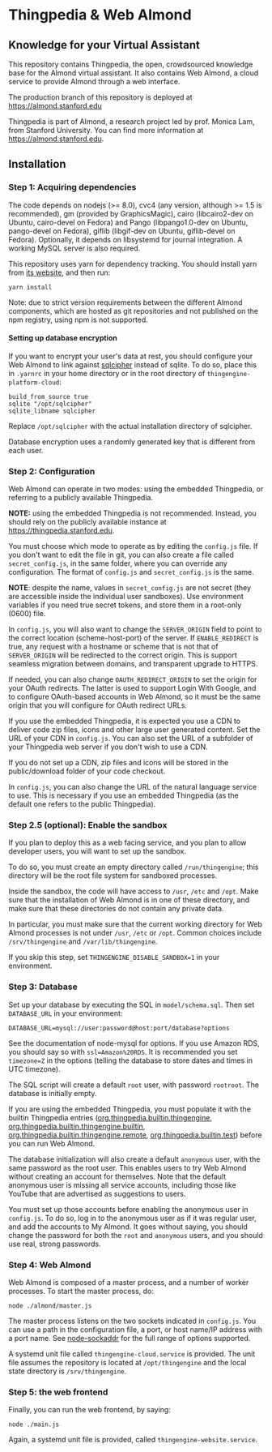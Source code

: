 # Thingpedia & Web Almond

## Knowledge for your Virtual Assistant

This repository contains Thingpedia, the open, crowdsourced knowledge base for the Almond
virtual assistant.
It also contains Web Almond, a cloud service to provide Almond through a web interface.

The production branch of this repository is deployed at <https://almond.stanford.edu>

Thingpedia is part of Almond, a research project led by
prof. Monica Lam, from Stanford University.  You can find more
information at <https://almond.stanford.edu>.

## Installation

### Step 1: Acquiring dependencies

The code depends on nodejs (>= 8.0), cvc4 (any version, although >= 1.5 is recommended),
gm (provided by GraphicsMagic), cairo (libcairo2-dev on Ubuntu, cairo-devel on Fedora) and
Pango (libpango1.0-dev on Ubuntu, pango-devel on Fedora), giflib (libgif-dev on Ubuntu, giflib-devel
on Fedora).
Optionally, it depends on libsystemd for journal integration.
A working MySQL server is also required.

This repository uses yarn for dependency tracking.
You should install yarn from [its website](https://yarnpkg.com/en/docs/install), and then run:

```yarn install```

Note: due to strict version requirements between the different Almond components,
which are hosted as git repositories and not published on the npm registry, using
npm is not supported.

#### Setting up database encryption

If you want to encrypt your user's data at rest, you should configure your Web Almond to link against
[sqlcipher](https://www.zetetic.net/sqlcipher) instead of sqlite. To do so, place this in `.yarnrc` in your home directory or in the root
directory of `thingengine-platform-cloud`:

```
build_from_source true
sqlite "/opt/sqlcipher"
sqlite_libname sqlcipher
```

Replace `/opt/sqlcipher` with the actual installation directory of sqlcipher.

Database encryption uses a randomly generated key that is different from each user.

### Step 2: Configuration

Web Almond can operate in two modes: using the embedded Thingpedia, or referring to a publicly
available Thingpedia.

**NOTE:** using the embedded Thingpedia is not recommended. Instead, you should rely on the publicly
available instance at <https://thingpedia.stanford.edu>.

You must choose which mode to operate as by editing the `config.js` file. If you don't want to
edit the file in git, you can also create a file called `secret_config.js`, in the same folder,
where you can override any configuration. The format of `config.js` and `secret_config.js` is
the same.

**NOTE**: despite the name, values in `secret_config.js` are not secret (they are accessible
inside the individual user sandboxes). Use environment variables if you need true secret tokens,
and store them in a root-only (0600) file.

In `config.js`, you will also want to change the `SERVER_ORIGIN` field to point to the correct
location (scheme-host-port) of the server.
If `ENABLE_REDIRECT` is true, any request with a hostname or scheme that is not that of `SERVER_ORIGIN` will
be redirected to the correct origin. This is support seamless migration between domains, and
transparent upgrade to HTTPS.

If needed, you can also change `OAUTH_REDIRECT_ORIGIN` to set the origin for your OAuth redirects.
The latter is used to support Login With Google, and to configure OAuth-based accounts in Web Almond,
so it must be the same origin that you will configure for OAuth redirect URLs.

If you use the embedded Thingpedia, it is expected you use a CDN to deliver code zip files, icons and other large user generated
content. Set the URL of your CDN in `config.js`. You can also set the URL of a subfolder of your
Thingpedia web server if you don't wish to use a CDN.

If you do not set up a CDN, zip files and icons will be stored in the public/download folder of your code checkout.

In `config.js`, you can also change the URL of the natural language service to use. This
is necessary if you use an embedded Thingpedia (as the default one refers to the public Thingpedia).

### Step 2.5 (optional): Enable the sandbox

If you plan to deploy this as a web facing service, and you plan to allow developer users, you
will want to set up the sandbox.

To do so, you must create an empty directory called `/run/thingengine`;
this directory will be the root file system for sandboxed processes.

Inside the sandbox, the code will have access to `/usr`, `/etc` and `/opt`. Make sure
that the installation of Web Almond is in one of these directory, and make sure that these
directories do not contain any private data.

In particular, you must make sure that the current working directory for Web Almond
processes is not under `/usr`, `/etc` or `/opt`. Common choices include `/srv/thingengine`
and `/var/lib/thingengine`.

If you skip this step, set `THINGENGINE_DISABLE_SANDBOX=1` in your environment.

### Step 3: Database

Set up your database by executing the SQL in `model/schema.sql`. Then set `DATABASE_URL` in your environment:

```DATABASE_URL=mysql://user:password@host:port/database?options```

See the documentation of node-mysql for options. If you use Amazon RDS, you should say so with `ssl=Amazon%20RDS`.
It is recommended you set `timezone=Z` in the options (telling the database to store dates and times in UTC timezone).

The SQL script will create a default `root` user, with password `rootroot`.
The database is initially empty.

If you are using the embedded Thingpedia, you must populate it with the builtin Thingpedia entries
([org.thingpedia.builtin.thingengine](https://almond.stanford.edu/thingpedia/devices/by-id/org.thingpedia.builtin.thingengine), [org.thingpedia.builtin.thingengine.builtin](https://almond.stanford.edu/thingpedia/devices/by-id/org.thingpedia.builtin.thingengine.builtin),
 [org.thingpedia.builtin.thingengine.remote](https://almond.stanford.edu/thingpedia/devices/by-id/org.thingpedia.builtin.thingengine.remote),
 [org.thingpedia.builtin.test](https://almond.stanford.edu/thingpedia/devices/by-id/org.thingpedia.builtin.test))
 before you can run Web Almond.

The database initialization will also create a default `anonymous` user, with the same password as the root user. This enables users to try
Web Almond without creating an account for themselves. Note that the default anonymous user is missing
all service accounts, including those like YouTube that are advertised as suggestions to users.

You must set up those accounts before enabling the anonymous user in `config.js`. To do so, log in
to the anonymous user as if it was regular user, and add the accounts to My Almond.
It goes without saying, you should change the password for both the `root` and `anonymous` users, and you should use real, strong passwords.

### Step 4: Web Almond

Web Almond is composed of a master process, and a number of worker processes.
To start the master process, do:

```node ./almond/master.js```

The master process listens on the two sockets indicated in `config.js`. You can use a path
in the configuration file, a port, or host name/IP address with a port name.
See [node-sockaddr](https://github.com/gcampax/node-sockaddr) for the full range of options supported.

A systemd unit file called `thingengine-cloud.service` is provided. The unit file assumes
the repository is located at `/opt/thingengine` and the local state directory is `/srv/thingengine`.

### Step 5: the web frontend

Finally, you can run the web frontend, by saying:

```node ./main.js```

Again, a systemd unit file is provided, called `thingengine-website.service`.